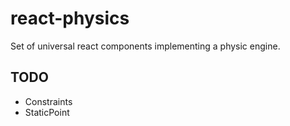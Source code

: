 # react-physics
Set of universal react components implementing a physic engine.

## TODO
- Constraints
- StaticPoint
